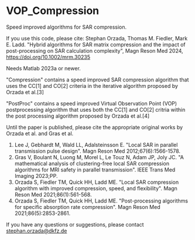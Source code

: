 # VOP_Compression

Speed improved algorithms for SAR compression.

If you use this code, please cite:
Stephan Orzada, Thomas M. Fiedler, Mark E. Ladd. "Hybrid algorithms for SAR matrix compression and the impact of post-processing on SAR calculation complexity", Magn Reson Med 2024, https://doi.org/10.1002/mrm.30235

Needs Matlab 2023a or newer.

"Compression" contains a speed improved SAR compression algorithm that uses the CC[1] and CO[2] criteria in the iterative algorithm proposed by Orzada et al.[3]

"PostProc" contains a speed improved Virtual Observation Point (VOP) postprocessing algorithm that uses both the CC[1] and CO[2] critria within the post processing algorithm proposed by Orzada et al.[4]

Until the paper is published, please cite the appropriate original works by Orzada et al. and Gras et al.


1.	Lee J, Gebhardt M, Wald LL, Adalsteinsson E. "Local SAR in parallel transmission pulse design". Magn Reson Med 2012;67(6):1566-1578.
2.	Gras V, Boulant N, Luong M, Morel L, Le Touz N, Adam JP, Joly JC. "A mathematical analysis of clustering-free local SAR compression algorithms for MRI safety in parallel transmission". IEEE Trans Med Imaging 2023;PP.
3.	Orzada S, Fiedler TM, Quick HH, Ladd ME. "Local SAR compression algorithm with improved compression, speed, and flexibility". Magn Reson Med 2021;86(1):561-568.
4.	Orzada S, Fiedler TM, Quick HH, Ladd ME. "Post-processing algorithms for specific absorption rate compression". Magn Reson Med 2021;86(5):2853-2861.


If you have any questions or suggestions, please contact stephan.orzada@dkfz.de
